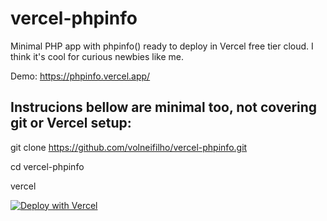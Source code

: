 # vercel-phpinfo
Minimal PHP app with phpinfo() ready to deploy in Vercel free tier cloud. I think it's cool for curious newbies like me.

Demo: https://phpinfo.vercel.app/

Instrucions bellow are minimal too, not covering git or Vercel setup:
---------------------------------------------------------------------

git clone https://github.com/volneifilho/vercel-phpinfo.git

cd vercel-phpinfo

vercel



[![Deploy with Vercel](https://vercel.com/button)](https://vercel.com/new/clone?repository-url=https%3A%2F%2Fgithub.com%2Fvercel%2Fnext.js%2Ftree%2Fcanary%2Fexamples%2Fhello-world)
